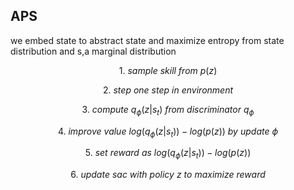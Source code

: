 
## APS

we embed state to abstract state and maximize entropy from state distribution and s,a marginal distribution

$$1. \ sample \ skill \ from \ p(z)$$

$$2. \ step \ one \ step \ in \ environment$$

$$3. \ compute \ q_\phi(z | s_t) \ from \ discriminator \ q_\phi$$

$$4. \ improve \ value \ log(q_\phi(z | s_t)) - log(p(z)) \ by \ update \ \phi$$

$$5. \ set \ reward \ as \ log(q_\phi(z | s_t)) - log(p(z))$$

$$6. \ update \ sac \ with \ policy \ z \ to \ maximize \ reward$$
